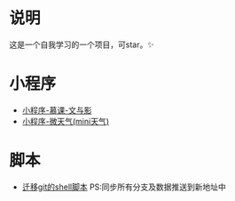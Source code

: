 # 说明
这是一个自我学习的一个项目，可star。✨

# 小程序
+ [小程序-慕课-文与影](./mini-programs/README.md)
+ [小程序-微天气(mini天气)](./mini-weather/README.md)

# 脚本
+ [迁移git的shell脚本](./shell/) PS:同步所有分支及数据推送到新地址中
